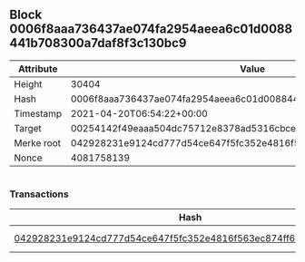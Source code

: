 ## Block 0006f8aaa736437ae074fa2954aeea6c01d0088441b708300a7daf8f3c130bc9

Attribute | Value
--- | ---
Height | 30404
Hash | 0006f8aaa736437ae074fa2954aeea6c01d0088441b708300a7daf8f3c130bc9
Timestamp | 2021-04-20T06:54:22+00:00
Target | 00254142f49eaaa504dc75712e8378ad5316cbcead634704b3734b6271167cc4
Merke root | 042928231e9124cd777d54ce647f5fc352e4816f563ec874ff6974ccfd630c53
Nonce | 4081758139

```

```

### Transactions

Hash | Amount
--- | ---
[042928231e9124cd777d54ce647f5fc352e4816f563ec874ff6974ccfd630c53](042928231e9124cd777d54ce647f5fc352e4816f563ec874ff6974ccfd630c53.md) | 10.00000000 SKEPTI 
